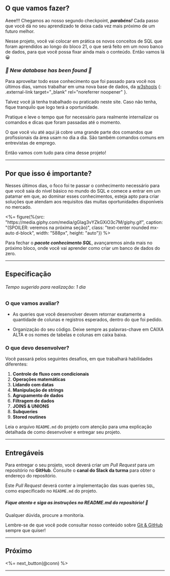 ## O que vamos fazer?

Aeee!!! Chegamos ao nosso segundo checkpoint, ***parabéns!*** Cada passo que você dá no seu aprendizado te deixa cada vez mais próximo de um futuro melhor.

Nesse projeto, você vai colocar em prática os novos conceitos de SQL que foram aprendidos ao longo do bloco 21, o que será feito em um novo banco de dados, para que você possa fixar ainda mais o conteúdo. Então vamos lá 😀

### ***🚧 New database has been found 🚧***

Para aproveitar todo esse conhecimento que foi passado para você nos últimos dias, vamos trabalhar em uma nova base de dados, da [w3shools](https://www.w3schools.com/) {: .external-link target="_blank" rel="noreferrer noopener" }.

Talvez você já tenha trabalhado ou praticado neste site. Caso não tenha, fique tranquilo que logo terá a oportunidade.

Pratique e leve o tempo que for necessário para realmente internalizar os comandos e dicas que foram passadas até o momento.

O que você viu até aqui já cobre uma grande parte dos comandos que profissionais da área usam no dia a dia. São também comandos comuns em entrevistas de emprego.

Então vamos com tudo para cima desse projeto!

---

## Por que isso é importante?

Nesses últimos dias, o foco foi te passar o conhecimento necessário para que você saia do nível básico no mundo do SQL e comece a entrar em um patamar em que, ao dominar esses conhecimentos, esteja apto para criar soluções que atendam aos requisitos das muitas oportunidades disponíveis no mercado.

<%= figure(%{src: "https:\/\/media.giphy.com/media/gGlag3vYZkGXiO3c7M/giphy.gif", caption: "(SPOILER: veremos na próxima seção)", class: "text-center rounded mx-auto d-block", width: "588px", height: "auto"}) %>

Para fechar o ***pacote conhecimento SQL***, avançaremos ainda mais no próximo bloco, onde você vai aprender como criar um banco de dados do zero.

---

## Especificação

###### Tempo sugerido para realização: 1 dia

### O que vamos avaliar?

* As queries que você desenvolver devem retornar exatamente a quantidade de colunas e registros esperados, dentro do que foi pedido.

* Organização do seu código. Deixe sempre as palavras-chave em CAIXA ALTA e os nomes de tabelas e colunas em caixa baixa.

### O que devo desenvolver?

Você passará pelos seguintes desafios, em que trabalhará habilidades diferentes:

1. **Controle de fluxo com condicionais**
2. **Operações matemáticas**
3. **Lidando com datas**
4. **Manipulação de strings**
5. **Agrupamento de dados**
6. **Filtragem de dados**
7. **JOINS & UNIONS**
8. **Subqueries**
9. **Stored routines**

Leia o arquivo `README.md` do projeto com atenção para uma explicação detalhada de como desenvolver e entregar seu projeto.

---

## Entregáveis

Para entregar o seu projeto, você deverá criar um _Pull Request_ para um repositório no **GitHub**. Consulte o **canal do Slack da turma** para obter o endereço do repositório.

Este _Pull Request_ deverá conter a implementação das suas queries `SQL`, como especificado no `README.md` do projeto.

##### Fique atento e siga as instruções no README.md do repositório! 🥺

Qualquer dúvida, procure a monitoria.

Lembre-se de que você pode consultar nosso conteúdo sobre [Git & GitHub](/fundamentals/git) sempre que quiser!

---

## Próximo

<%= next_button(@conn) %>

---
